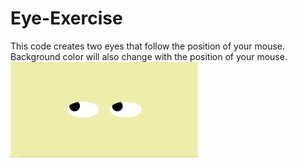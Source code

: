 # Eye-Exercise
This code creates two eyes that follow the position of your mouse. Background color will also change with the position of your mouse.
<img src="Eyes.png" width='300'/>
